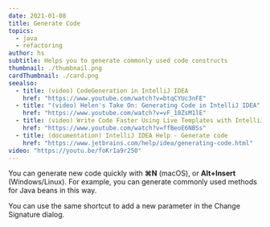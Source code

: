 ```yaml
---
date: 2021-01-08
title: Generate Code
topics:
  - java
  - refactoring
author: hs
subtitle: Helps you to generate commonly used code constructs
thumbnail: ./thumbnail.png
cardThumbnail: ./card.png
seealso:
  - title: (video) CodeGeneration in IntelliJ IDEA
    href: "https://www.youtube.com/watch?v=btqCYUc3nFE"
  - title: "(video) Helen's Take On: Generating Code in IntelliJ IDEA"
    href: "https://www.youtube.com/watch?v=vF_18ZsM1lE"
  - title: (video) Write Code Faster Using Live Templates with IntelliJ IDEA
    href: "https://www.youtube.com/watch?v=ffBeoE6NBSs"
  - title: (documentation) IntelliJ IDEA Help - Generate code
    href: "https://www.jetbrains.com/help/idea/generating-code.html"
video: "https://youtu.be/foKr1a9r250"
---
```


You can generate new code quickly with **⌘N** (macOS), or **Alt+Insert** (Windows/Linux). For example, you can generate commonly used methods for Java beans in this way.

You can use the same shortcut to add a new parameter in the Change Signature dialog.
